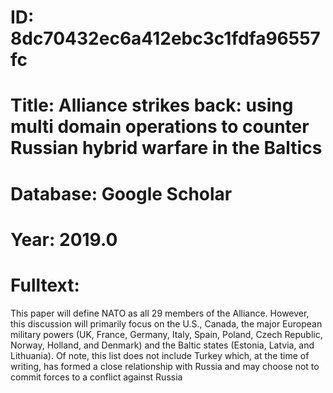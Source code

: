 # ID: 8dc70432ec6a412ebc3c1fdfa96557fc
# Title: Alliance strikes back: using multi domain operations to counter Russian hybrid warfare in the Baltics
# Database: Google Scholar
# Year: 2019.0
# Fulltext:
This paper will define NATO as all 29 members of the Alliance.
However, this discussion will primarily focus on the U.S., Canada, the major European military powers (UK, France, Germany, Italy, Spain, Poland, Czech Republic, Norway, Holland, and Denmark) and the Baltic states (Estonia, Latvia, and Lithuania).
Of note, this list does not include Turkey which, at the time of writing, has formed a close relationship with Russia and may choose not to commit forces to a conflict against Russia